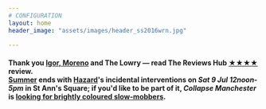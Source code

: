 ```yaml
---
# CONFIGURATION
layout: home
header_image: "assets/images/header_ss2016wrn.jpg"

---
```

#### Thank you [Igor, Moreno](/current/2016-springsummer/igorandmoreno) and The Lowry — read The Reviews Hub <a href="http://www.thereviewshub.com/igor-and-moreno-a-room-for-all-our-tomorrows-the-lowry-salford" target="_blank">★★★★</a> review.<br>[Summer](/current/2016-springsummer) ends with [Hazard](/current/2016-hazard)'s incidental interventions on *Sat 9 Jul 12noon-5pm* in St Ann's Square; if you'd like to be part of it, *Collapse Manchester* is <a href="http://facebook.com/events/598733406960259" target="_blank">looking for brightly coloured slow-mobbers</a>.
